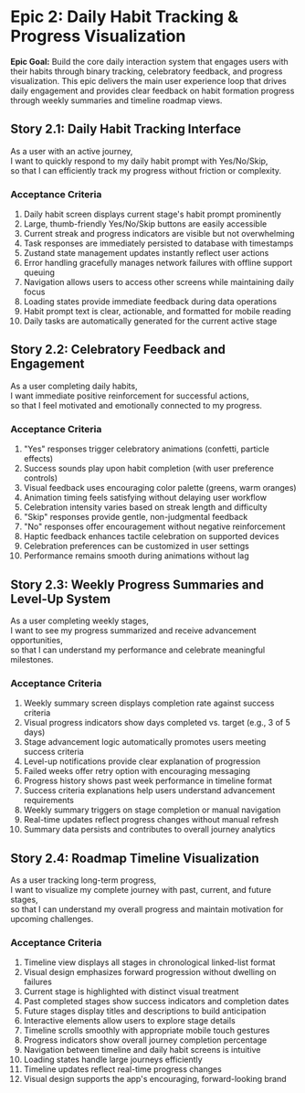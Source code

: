 # Epic 2: Daily Habit Tracking & Progress Visualization

**Epic Goal:** Build the core daily interaction system that engages users with their habits through binary tracking, celebratory feedback, and progress visualization. This epic delivers the main user experience loop that drives daily engagement and provides clear feedback on habit formation progress through weekly summaries and timeline roadmap views.

## Story 2.1: Daily Habit Tracking Interface
As a user with an active journey,  
I want to quickly respond to my daily habit prompt with Yes/No/Skip,  
so that I can efficiently track my progress without friction or complexity.

### Acceptance Criteria
1. Daily habit screen displays current stage's habit prompt prominently
2. Large, thumb-friendly Yes/No/Skip buttons are easily accessible
3. Current streak and progress indicators are visible but not overwhelming
4. Task responses are immediately persisted to database with timestamps
5. Zustand state management updates instantly reflect user actions
6. Error handling gracefully manages network failures with offline support queuing
7. Navigation allows users to access other screens while maintaining daily focus
8. Loading states provide immediate feedback during data operations
9. Habit prompt text is clear, actionable, and formatted for mobile reading
10. Daily tasks are automatically generated for the current active stage

## Story 2.2: Celebratory Feedback and Engagement
As a user completing daily habits,  
I want immediate positive reinforcement for successful actions,  
so that I feel motivated and emotionally connected to my progress.

### Acceptance Criteria
1. "Yes" responses trigger celebratory animations (confetti, particle effects)
2. Success sounds play upon habit completion (with user preference controls)
3. Visual feedback uses encouraging color palette (greens, warm oranges)
4. Animation timing feels satisfying without delaying user workflow
5. Celebration intensity varies based on streak length and difficulty
6. "Skip" responses provide gentle, non-judgmental feedback
7. "No" responses offer encouragement without negative reinforcement
8. Haptic feedback enhances tactile celebration on supported devices
9. Celebration preferences can be customized in user settings
10. Performance remains smooth during animations without lag

## Story 2.3: Weekly Progress Summaries and Level-Up System
As a user completing weekly stages,  
I want to see my progress summarized and receive advancement opportunities,  
so that I can understand my performance and celebrate meaningful milestones.

### Acceptance Criteria
1. Weekly summary screen displays completion rate against success criteria
2. Visual progress indicators show days completed vs. target (e.g., 3 of 5 days)
3. Stage advancement logic automatically promotes users meeting success criteria
4. Level-up notifications provide clear explanation of progression
5. Failed weeks offer retry option with encouraging messaging
6. Progress history shows past week performance in timeline format
7. Success criteria explanations help users understand advancement requirements
8. Weekly summary triggers on stage completion or manual navigation
9. Real-time updates reflect progress changes without manual refresh
10. Summary data persists and contributes to overall journey analytics

## Story 2.4: Roadmap Timeline Visualization
As a user tracking long-term progress,  
I want to visualize my complete journey with past, current, and future stages,  
so that I can understand my overall progress and maintain motivation for upcoming challenges.

### Acceptance Criteria
1. Timeline view displays all stages in chronological linked-list format
2. Visual design emphasizes forward progression without dwelling on failures
3. Current stage is highlighted with distinct visual treatment
4. Past completed stages show success indicators and completion dates
5. Future stages display titles and descriptions to build anticipation
6. Interactive elements allow users to explore stage details
7. Timeline scrolls smoothly with appropriate mobile touch gestures
8. Progress indicators show overall journey completion percentage
9. Navigation between timeline and daily habit screens is intuitive
10. Loading states handle large journeys efficiently
11. Timeline updates reflect real-time progress changes
12. Visual design supports the app's encouraging, forward-looking brand
